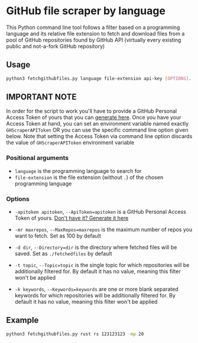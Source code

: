 # GitHub file scraper by language

This Python command line tool follows a filter based on a programming language and its relative file extension to fetch and download files from a pool of GitHub repositories found by GitHub API (virtually every existing public and not-a-fork GitHub repository)

## Usage

```bash
python3 fetchgithubfiles.py language file-extension api-key [OPTIONS]...
```

## IMPORTANT NOTE

In order for the script to work you'll have to provide a GitHub Personal Access Token of yours that you can [generate here](https://github.com/settings/tokens). Once you have your Access Token at hand, you can set an environment variable named exactly `GHScraperAPIToken` OR you can use the specific command line option given below. Note that setting the Access Token via command line option discards the value of `GHScraperAPIToken` environment variable

### Positional arguments

- `language` is the programming language to search for
- `file-extension` is the file extension (without `.`) of the chosen programming language

### Options

- `-apitoken apitoken`, `--ApiToken=apitoken` is a GitHub Personal Access Token of yours. [Don't have it? Generate it here](https://github.com/settings/tokens)

- `-mr maxrepos`, `--MaxRepos=maxrepos` is the maximum number of repos you want to fetch. Set as 100 by default

- `-d dir`, `--Directory=dir` is the directory where fetched files will be saved. Set as `./fetchedfiles` by default

- `-t topic`, `--Topic=topic` is the single topic for which repositories will be additionally filtered for. By default it has no value, meaning this filter won't be applied

- `-k keywords`, `--Keywords=keywords` are one or more blank separated keywords for which repositories will be additionally filtered for. By default it has no value, meaning this filter won't be applied 

## Example

```bash
python3 fetchgithubfiles.py rust rs 123123123 -mp 20
```
